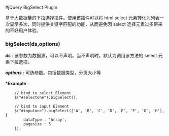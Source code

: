 #jQuery BigSelect Plugin

基于大数据量的下拉选择插件。使用该插件可以将 html select 元素转化为列表一次显示多次，同时提供关键字匹配的功能，从而避免因 select 选择元素过多带来的不好用户体验。

### bigSelect(ds,options)

***ds*** : 该参数为数据源，可以不声明。当不声明时，默认为调用该方法的 select 元素下拉选项。

***options*** : 可选参数。包括数据类型，分页大小等

***Example** :　　
		
		// bind to select Element
		$("#selectone").bigSelect();
		
		// bind to input Element
		$("#inputone").bigSelect(['A', 'B', 'C', 'D', 'E', 'F', 'G', 'H'], {
			dataType : 'Array',
			pagesize : 5
		});
